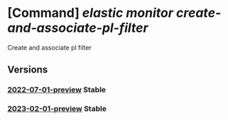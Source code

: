 # [Command] _elastic monitor create-and-associate-pl-filter_

Create and associate pl filter

## Versions

### [2022-07-01-preview](/Resources/mgmt-plane/L3N1YnNjcmlwdGlvbnMve30vcmVzb3VyY2Vncm91cHMve30vcHJvdmlkZXJzL21pY3Jvc29mdC5lbGFzdGljL21vbml0b3JzL3t9L2NyZWF0ZWFuZGFzc29jaWF0ZXBsZmlsdGVy/2022-07-01-preview.xml) **Stable**

<!-- mgmt-plane /subscriptions/{}/resourcegroups/{}/providers/microsoft.elastic/monitors/{}/createandassociateplfilter 2022-07-01-preview -->

### [2023-02-01-preview](/Resources/mgmt-plane/L3N1YnNjcmlwdGlvbnMve30vcmVzb3VyY2Vncm91cHMve30vcHJvdmlkZXJzL21pY3Jvc29mdC5lbGFzdGljL21vbml0b3JzL3t9L2NyZWF0ZWFuZGFzc29jaWF0ZXBsZmlsdGVy/2023-02-01-preview.xml) **Stable**

<!-- mgmt-plane /subscriptions/{}/resourcegroups/{}/providers/microsoft.elastic/monitors/{}/createandassociateplfilter 2023-02-01-preview -->
